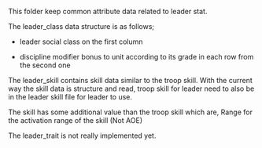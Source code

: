 This folder keep common attribute data related to leader stat.

The leader_class data structure is as follows;

- leader social class on the first column

- discipline modifier bonus to unit according to its grade in each row from the second one

The leader_skill contains skill data similar to the troop skill. With the current way the skill data is structure and read, troop skill for leader need to also be in the leader skill file for leader to use.  

The skill has some additional value than the troop skill which are, Range for the activation range of the skill (Not AOE) 

The leader_trait is not really implemented yet. 